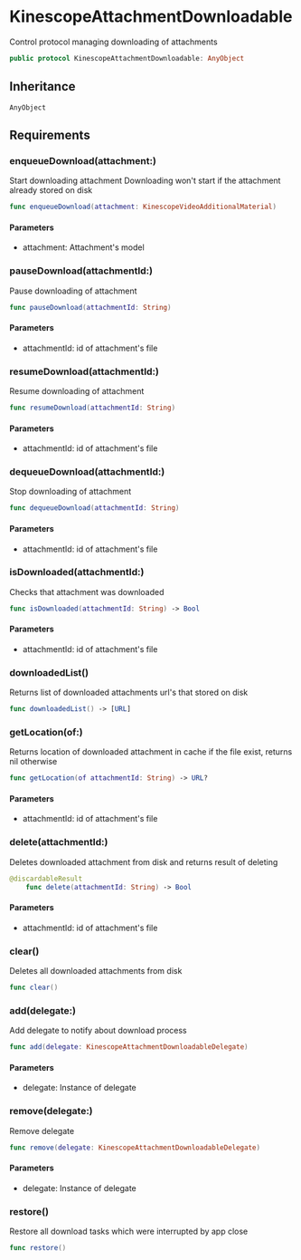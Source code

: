 # KinescopeAttachmentDownloadable

Control protocol managing downloading of attachments

``` swift
public protocol KinescopeAttachmentDownloadable: AnyObject 
```

## Inheritance

`AnyObject`

## Requirements

### enqueueDownload(attachment:​)

Start downloading attachment
Downloading won't start if the attachment already stored on disk

``` swift
func enqueueDownload(attachment: KinescopeVideoAdditionalMaterial)
```

#### Parameters

  - attachment: Attachment's model

### pauseDownload(attachmentId:​)

Pause downloading of attachment

``` swift
func pauseDownload(attachmentId: String)
```

#### Parameters

  - attachmentId: id of attachment's file

### resumeDownload(attachmentId:​)

Resume downloading of attachment

``` swift
func resumeDownload(attachmentId: String)
```

#### Parameters

  - attachmentId: id of attachment's file

### dequeueDownload(attachmentId:​)

Stop downloading of attachment

``` swift
func dequeueDownload(attachmentId: String)
```

#### Parameters

  - attachmentId: id of attachment's file

### isDownloaded(attachmentId:​)

Checks that attachment was downloaded

``` swift
func isDownloaded(attachmentId: String) -> Bool
```

#### Parameters

  - attachmentId: id of attachment's file

### downloadedList()

Returns list of downloaded attachments url's that stored on disk

``` swift
func downloadedList() -> [URL]
```

### getLocation(of:​)

Returns location of downloaded attachment in cache if the file exist, returns nil otherwise

``` swift
func getLocation(of attachmentId: String) -> URL?
```

#### Parameters

  - attachmentId: id of attachment's file

### delete(attachmentId:​)

Deletes downloaded attachment from disk and returns result of deleting

``` swift
@discardableResult
    func delete(attachmentId: String) -> Bool
```

#### Parameters

  - attachmentId: id of attachment's file

### clear()

Deletes all downloaded attachments from disk

``` swift
func clear()
```

### add(delegate:​)

Add delegate to notify about download process

``` swift
func add(delegate: KinescopeAttachmentDownloadableDelegate)
```

#### Parameters

  - delegate: Instance of delegate

### remove(delegate:​)

Remove delegate

``` swift
func remove(delegate: KinescopeAttachmentDownloadableDelegate)
```

#### Parameters

  - delegate: Instance of delegate

### restore()

Restore all download tasks which were interrupted by app close

``` swift
func restore()
```
